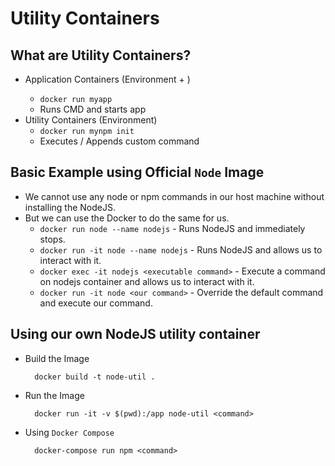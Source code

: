# Utility Containers

## What are Utility Containers?

- Application Containers (Environment + <Our App/>)
  - `docker run myapp`
  - Runs CMD and starts app
- Utility Containers (Environment)
  - `docker run mynpm init`
  - Executes / Appends custom command

## Basic Example using Official `Node` Image

- We cannot use any node or npm commands in our host machine without installing the NodeJS.
- But we can use the Docker to do the same for us.
  - `docker run node --name nodejs` - Runs NodeJS and immediately stops.
  - `docker run -it node --name nodejs` - Runs NodeJS and allows us to interact with it.
  - `docker exec -it nodejs <executable command>` - Execute a command on nodejs container and allows us to interact with it.
  - `docker run -it node <our command>` - Override the default command and execute our command.

## Using our own NodeJS utility container

- Build the Image
  ```
    docker build -t node-util .
  ```
- Run the Image
  ```
    docker run -it -v $(pwd):/app node-util <command>
  ```
- Using `Docker Compose`
  ```
    docker-compose run npm <command>
  ```
